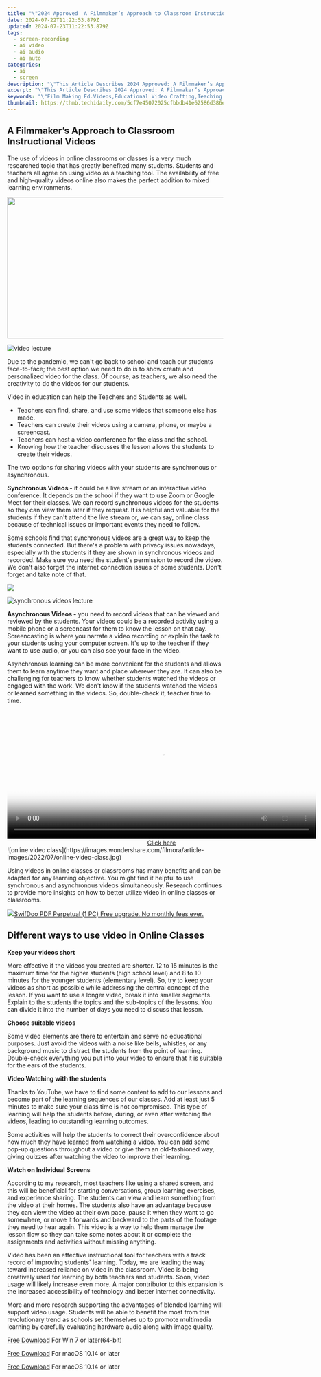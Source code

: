 ```yaml
---
title: "\"2024 Approved  A Filmmaker’s Approach to Classroom Instructional Videos\""
date: 2024-07-22T11:22:53.879Z
updated: 2024-07-23T11:22:53.879Z
tags: 
  - screen-recording
  - ai video
  - ai audio
  - ai auto
categories: 
  - ai
  - screen
description: "\"This Article Describes 2024 Approved: A Filmmaker’s Approach to Classroom Instructional Videos\""
excerpt: "\"This Article Describes 2024 Approved: A Filmmaker’s Approach to Classroom Instructional Videos\""
keywords: "\"Film Making Ed.Videos,Educational Video Crafting,Teaching with Films,School Instructionals,Media-Based Learning,Classroom Filmmaking,Education Content Creation\""
thumbnail: https://thmb.techidaily.com/5cf7e45072025cfbbdb41e62586d386e0a0a7b2115c18b01f985181746d9f291.jpg
---
```


## A Filmmaker’s Approach to Classroom Instructional Videos

The use of videos in online classrooms or classes is a very much researched topic that has greatly benefited many students. Students and teachers all agree on using video as a teaching tool. The availability of free and high-quality videos online also makes the perfect addition to mixed learning environments.

<!-- affiliate ads begin -->
<a href="https://ursime.pxf.io/c/5597632/2092236/16384" target="_top" id="2092236"><img src="//a.impactradius-go.com/display-ad/16384-2092236" border="0" alt="" width="1920" height="329"/></a><img height="0" width="0" src="https://imp.pxf.io/i/5597632/2092236/16384" style="position:absolute;visibility:hidden;" border="0" />
<!-- affiliate ads end -->
![video lecture](https://images.wondershare.com/filmora/article-images/2022/07/video-lecture.jpg)

Due to the pandemic, we can't go back to school and teach our students face-to-face; the best option we need to do is to show create and personalized video for the class. Of course, as teachers, we also need the creativity to do the videos for our students.

Video in education can help the Teachers and Students as well.

* Teachers can find, share, and use some videos that someone else has made.
* Teachers can create their videos using a camera, phone, or maybe a screencast.
* Teachers can host a video conference for the class and the school.
* Knowing how the teacher discusses the lesson allows the students to create their videos.

The two options for sharing videos with your students are synchronous or asynchronous.

**Synchronous Videos -** it could be a live stream or an interactive video conference. It depends on the school if they want to use Zoom or Google Meet for their classes. We can record synchronous videos for the students so they can view them later if they request. It is helpful and valuable for the students if they can't attend the live stream or, we can say, online class because of technical issues or important events they need to follow.

Some schools find that synchronous videos are a great way to keep the students connected. But there's a problem with privacy issues nowadays, especially with the students if they are shown in synchronous videos and recorded. Make sure you need the student's permission to record the video. We don't also forget the internet connection issues of some students. Don't forget and take note of that.

<!-- affiliate ads begin -->
<a href="https://secure.2checkout.com/order/checkout.php?PRODS=4715391&QTY=1&AFFILIATE=108875&CART=1"><img src="https://secure.avangate.com/images/merchant/7f687767ccf20fcea1c9dc4a5adc2326/Digisigner_banner_728_x_90_color_version.png" border="0"></a>
<!-- affiliate ads end -->
![synchronous videos lecture](https://images.wondershare.com/filmora/article-images/2022/07/synchronous-videos-lecture.jpg)

**Asynchronous Videos -** you need to record videos that can be viewed and reviewed by the students. Your videos could be a recorded activity using a mobile phone or a screencast for them to know the lesson on that day. Screencasting is where you narrate a video recording or explain the task to your students using your computer screen. It's up to the teacher if they want to use audio, or you can also see your face in the video.

Asynchronous learning can be more convenient for the students and allows them to learn anytime they want and place wherever they are. It can also be challenging for teachers to know whether students watched the videos or engaged with the work. We don't know if the students watched the videos or learned something in the videos. So, double-check it, teacher time to time.

<!-- affiliate ads begin -->
<span id="1993652">
					<video width="720" height="300" style="cursor:pointer"
           poster="//a.impactradius-go.com/display-clicktoplayimage/1993652.jpeg"
           onclick="if(!this.playClicked){this.play();this.setAttribute('controls',true);this.playClicked=true;}">
	   <source src="//a.impactradius-go.com/display-ad/22993-1993652">
	   <img src="//a.impactradius-go.com/display-clicktoplayimage/1993652.jpeg" style="border: none; height: 100%; width: 100%; object-fit: contain">
	</video>
	<div style="width:720px;text-align:center"><a href="javascript:window.open(decodeURIComponent('https%3A%2F%2Fhomestyler.sjv.io%2Fc%2F5597632%2F1993652%2F22993'), '_blank');void(0);">Click here</a></div>
</span>
<img height="0" width="0" src="https://imp.pxf.io/i/5597632/1993652/22993" style="position:absolute;visibility:hidden;" border="0" />
<!-- affiliate ads end -->
![online video class](https://images.wondershare.com/filmora/article-images/2022/07/online-video-class.jpg)

Using videos in online classes or classrooms has many benefits and can be adapted for any learning objective. You might find it helpful to use synchronous and asynchronous videos simultaneously. Research continues to provide more insights on how to better utilize video in online classes or classrooms.

<!-- affiliate ads begin -->
<a href="https://purchase.swifdoo.com/order/checkout.php?PRODS=40002162&QTY=1&AFFILIATE=108875&CART=1"><img src="https://secure.avangate.com/images/merchant/8b932759a5a04ddb34bf79e3f9072e4b/products/1_Product%20box%20white-1024x1024.png" border="0">SwifDoo PDF Perpetual (1 PC) Free upgrade. No monthly fees ever. 
</a>
<!-- affiliate ads end -->
## Different ways to use video in Online Classes

**Keep your videos short**

More effective if the videos you created are shorter. 12 to 15 minutes is the maximum time for the higher students (high school level) and 8 to 10 minutes for the younger students (elementary level). So, try to keep your videos as short as possible while addressing the central concept of the lesson. If you want to use a longer video, break it into smaller segments. Explain to the students the topics and the sub-topics of the lessons. You can divide it into the number of days you need to discuss that lesson.

**Choose suitable videos**

Some video elements are there to entertain and serve no educational purposes. Just avoid the videos with a noise like bells, whistles, or any background music to distract the students from the point of learning. Double-check everything you put into your video to ensure that it is suitable for the ears of the students.

**Video Watching with the students**

Thanks to YouTube, we have to find some content to add to our lessons and become part of the learning sequences of our classes. Add at least just 5 minutes to make sure your class time is not compromised. This type of learning will help the students before, during, or even after watching the videos, leading to outstanding learning outcomes.

Some activities will help the students to correct their overconfidence about how much they have learned from watching a video. You can add some pop-up questions throughout a video or give them an old-fashioned way, giving quizzes after watching the video to improve their learning.

**Watch on Individual Screens**

According to my research, most teachers like using a shared screen, and this will be beneficial for starting conversations, group learning exercises, and experience sharing. The students can view and learn something from the video at their homes. The students also have an advantage because they can view the video at their own pace, pause it when they want to go somewhere, or move it forwards and backward to the parts of the footage they need to hear again. This video is a way to help them manage the lesson flow so they can take some notes about it or complete the assignments and activities without missing anything.

Video has been an effective instructional tool for teachers with a track record of improving students' learning. Today, we are leading the way toward increased reliance on video in the classroom. Video is being creatively used for learning by both teachers and students. Soon, video usage will likely increase even more. A major contributor to this expansion is the increased accessibility of technology and better internet connectivity.

More and more research supporting the advantages of blended learning will support video usage. Students will be able to benefit the most from this revolutionary trend as schools set themselves up to promote multimedia learning by carefully evaluating hardware audio along with image quality.

[Free Download](https://tools.techidaily.com/wondershare/filmora/download/) For Win 7 or later(64-bit)

[Free Download](https://tools.techidaily.com/wondershare/filmora/download/) For macOS 10.14 or later

[Free Download](https://tools.techidaily.com/wondershare/filmora/download/) For macOS 10.14 or later

<ins class="adsbygoogle"
     style="display:block"
     data-ad-format="autorelaxed"
     data-ad-client="ca-pub-7571918770474297"
     data-ad-slot="1223367746"></ins>

<ins class="adsbygoogle"
     style="display:block"
     data-ad-format="autorelaxed"
     data-ad-client="ca-pub-7571918770474297"
     data-ad-slot="1223367746"></ins>



<ins class="adsbygoogle"
     style="display:block"
     data-ad-client="ca-pub-7571918770474297"
     data-ad-slot="8358498916"
     data-ad-format="auto"
     data-full-width-responsive="true"></ins>






